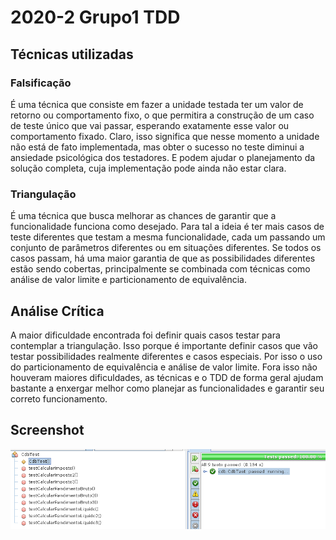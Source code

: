 # 2020-2 Grupo1 TDD
## Técnicas utilizadas
### Falsificação
É uma técnica que consiste em fazer a unidade testada ter um valor de retorno ou comportamento fixo, o que permitira a construção de um caso de teste único que vai passar, esperando exatamente esse valor ou comportamento fixado. Claro, isso significa que nesse momento a unidade não está de fato implementada, mas obter o sucesso no teste diminui a ansiedade psicológica dos testadores. E podem ajudar o planejamento da solução completa, cuja implementação pode ainda não estar clara.

### Triangulação
É uma técnica que busca melhorar as chances de garantir que a funcionalidade funciona como desejado. Para tal a ideia é ter mais casos de teste diferentes que testam a mesma funcionalidade, cada um passando um conjunto de parâmetros diferentes ou em situações diferentes. Se todos os casos passam, há uma maior garantia de que as possibilidades diferentes estão sendo cobertas, principalmente se combinada com técnicas como análise de valor limite e particionamento de equivalência.

## Análise Crítica
A maior dificuldade encontrada foi definir quais casos testar para contemplar a triangulação. Isso porque é importante definir casos que vão testar possibilidades realmente diferentes e casos especiais. Por isso o uso do particionamento de equivalência e análise de valor limite. Fora isso não houveram maiores dificuldades, as técnicas e o TDD de forma geral ajudam bastante a enxergar melhor como planejar as funcionalidades e garantir seu correto funcionamento.

## Screenshot
![screen1](screenshots/testes.png)
